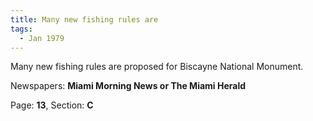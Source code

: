 ```yaml
---  
title: Many new fishing rules are  
tags:  
  - Jan 1979  
---  
```

  
Many new fishing rules are proposed for Biscayne National Monument.  
  
Newspapers: **Miami Morning News or The Miami Herald**  
  
Page: **13**, Section: **C** 
